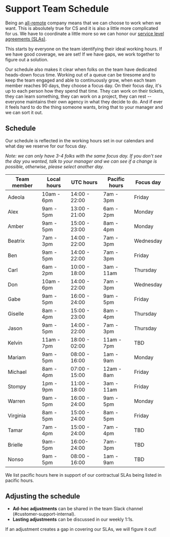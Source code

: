 # Support Team Schedule

Being an [all-remote](../company/remote/index.md) company means that we can choose to work when we want. This is absolutely true for CS and it is also a little more complicated for us. We have to coordinate a little more so we can honor our [service level agreements (SLAs)](../support/index.md#our-service-level-agreements-slas).

This starts by everyone on the team identifying their ideal working hours. If we have good coverage, we are set! If we have gaps, we work together to figure out a solution.

Our schedule also makes it clear when folks on the team have dedicated heads-down focus time. Working out of a queue can be tiresome and to keep the team engaged and able to continuously grow, when each team member reaches 90 days, they choose a focus day. On their focus day, it's up to each person how they spend that time. They can work on their tickets, they can learn something, they can work on a project, they can rest -- everyone maintains their own agency in what they decide to do. And if ever it feels hard to do the thing someone wants, bring that to your manager and we can sort it out.

## Schedule

Our schedule is reflected in the working hours set in our calendars and what day we reserve for our focus day.

_Note: we can only have 3-4 folks with the same focus day. If you don't see the day you wanted, talk to your manager and we can see if a change is possible, otherwise, please select another day._

| Team member | Local hours | UTC hours     | Pacific hours | Focus day |
| ----------- | ----------- | ------------- | ------------- | --------- |
| Adeola      | 10am - 6pm  | 14:00 - 22:00 | 7am - 3pm     | Friday    |
| Alex        | 9am - 5pm   | 13:00 - 21:00 | 6am - 2pm     | Monday    |
| Amber       | 9am - 5pm   | 15:00 - 23:00 | 8am - 4pm     | Monday    |
| Beatrix     | 7am - 3pm   | 14:00 - 22:00 | 7am - 3pm     | Wednesday |
| Ben         | 9am - 5pm   | 14:00 - 22:00 | 7am - 3pm     | Friday    |
| Carl        | 6am - 2pm   | 10:00 - 18:00 | 3am - 11am    | Thursday  |
| Don         | 10am - 6pm  | 14:00 - 22:00 | 7am - 3pm     | Wednesday |
| Gabe        | 9am - 5pm   | 16:00 - 24:00 | 9am - 5pm     | Friday    |
| Giselle     | 8am - 4pm   | 15:00 - 23:00 | 8am - 4pm     | Thursday  |
| Jason       | 9am - 5pm   | 14:00 - 22:00 | 7am - 3pm     | Thursday  |
| Kelvin      | 11am - 7pm  | 18:00 - 02:00 | 11am - 7pm    | TBD       |
| Mariam      | 9am - 5pm   | 08:00 - 16:00 | 1am - 9am     | Monday    |
| Michael     | 8am - 4pm   | 07:00 - 15:00 | 12am - 8am    | Friday    |
| Stompy      | 1pm - 9pm   | 11:00 - 18:00 | 3am - 11am    | Friday    |
| Warren      | 9am - 5pm   | 16:00 - 24:00 | 9am - 5pm     | Monday    |
| Virginia    | 8am - 5pm   | 15:00 - 24:00 | 8am - 5pm     | Friday    |
| Tamar       | 7am - 4pm   | 15:00 - 24:00 | 7am - 4pm     | TBD       |
| Brielle     | 9am- 5pm    | 16:00- 24:00  | 7am- 3pm      | TBD       |
| Nonso       | 9am - 5pm   | 08:00 - 16:00 | 1am - 9am     | TBD       |

We list pacific hours here in support of our contractual SLAs being listed in pacific hours.

## Adjusting the schedule

- **Ad-hoc adjustments** can be shared in the team Slack channel (#customer-support-internal).
- **Lasting adjustments** can be discussed in our weekly 1:1s.

If an adjustment creates a gap in covering our SLAs, we will figure it out!
